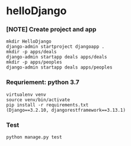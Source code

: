# helloDjango

### [NOTE] Create project and app

    mkdir HelloDjango
    django-admin startproject djangoapp .
    mkdir -p apps/deals
    django-admin startapp deals apps/deals
    mkdir -p apps/peoples
    django-admin startapp deals apps/peoples

### Requriement: python 3.7

    virtualenv venv
    source venv/bin/activate
    pip install -r requirements.txt
    (Django==3.2.10, djangorestframework==3.13.1)

### Test

    python manage.py test
